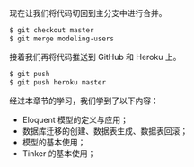 现在让我们将代码切回到主分支中进行合并。

```bash
$ git checkout master
$ git merge modeling-users
```

接着我们再将代码推送到 GitHub 和 Heroku 上。

```bash
$ git push
$ git push heroku master
```

经过本章节的学习，我们学到了以下内容：

* Eloquent 模型的定义与应用；
* 数据库迁移的创建、数据表生成、数据表回滚；
* 模型的基本使用；
* Tinker 的基本使用；
